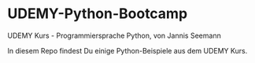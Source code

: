 # UDEMY-Python-Bootcamp
UDEMY Kurs - Programmiersprache Python, von Jannis Seemann

In diesem Repo findest Du einige Python-Beispiele aus dem UDEMY Kurs.